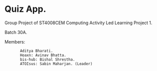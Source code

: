 # Quiz App.


Group Project of ST4008CEM Computing Activity Led Learning Project 1.

Batch 30A.

Members:

           Aditya Bharati. 
           Hoaxn: Avinav Bhatta. 
           bis-hub: Bishal Shrestha. 
           ATOIsus: Sabin Maharjan. (Leader)
